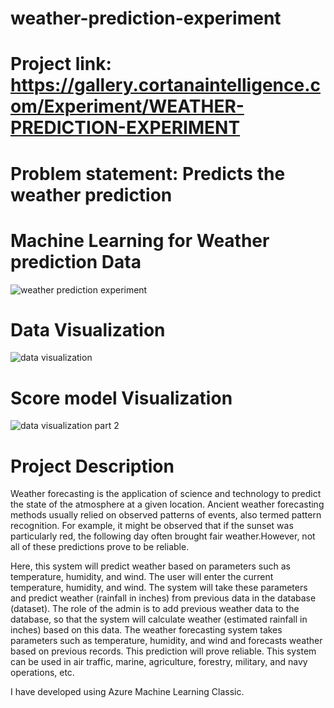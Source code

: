 # weather-prediction-experiment

# Project link: https://gallery.cortanaintelligence.com/Experiment/WEATHER-PREDICTION-EXPERIMENT

# Problem statement: Predicts the weather prediction

# Machine Learning for Weather prediction Data
![weather prediction experiment](https://user-images.githubusercontent.com/89577886/152987458-6c62dcd5-526c-4604-84f8-d64451357df5.jpg)


# Data Visualization
![data visualization](https://user-images.githubusercontent.com/89577886/152987556-c8a2eb8e-0e4c-4fa7-a4dc-e2f245201f4d.jpg)


# Score model Visualization
![data visualization part 2](https://user-images.githubusercontent.com/89577886/152987748-b0b69707-e55f-4c0d-b911-5469a109d0a1.jpg)


# Project Description
Weather forecasting is the application of science and technology to predict the state of the atmosphere at a given location. Ancient weather forecasting methods usually relied on observed patterns of events, also termed pattern recognition. For example, it might be observed that if the sunset was particularly red, the following day often brought fair weather.However, not all of these predictions prove to be reliable.

Here, this system will predict weather based on parameters such as temperature, humidity, and wind. The user will enter the current temperature, humidity, and wind. The system will take these parameters and predict weather (rainfall in inches) from previous data in the database (dataset). The role of the admin is to add previous weather data to the database, so that the system will calculate weather (estimated rainfall in inches) based on this data. The weather forecasting system takes parameters such as temperature, humidity, and wind and forecasts weather based on previous records. This prediction will prove reliable. This system can be used in air traffic, marine, agriculture, forestry, military, and navy operations, etc.

I have developed using Azure Machine Learning Classic.

